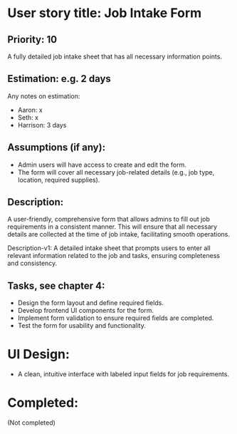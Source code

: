 # User story title: Job Intake Form

## Priority: 10
A fully detailed job intake sheet that has all necessary information points.

## Estimation: e.g. 2 days
Any notes on estimation:
* Aaron: x
* Seth: x
* Harrison: 3 days 

## Assumptions (if any):
- Admin users will have access to create and edit the form.
- The form will cover all necessary job-related details (e.g., job type, location, required supplies).

## Description:
A user-friendly, comprehensive form that allows admins to fill out job requirements in a consistent manner. This will ensure that all necessary details are collected at the time of job intake, facilitating smooth operations.

Description-v1:
A detailed intake sheet that prompts users to enter all relevant information related to the job and tasks, ensuring completeness and consistency.

## Tasks, see chapter 4:
- Design the form layout and define required fields.
- Develop frontend UI components for the form.
- Implement form validation to ensure required fields are completed.
- Test the form for usability and functionality.

# UI Design:
- A clean, intuitive interface with labeled input fields for job requirements.

# Completed:
(Not completed)
